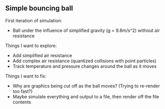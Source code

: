 ## Simple bouncing ball

First iteration of simulation:
- Ball under the influence of simplified gravity (g = 9.8m/s^2) without air resistance

Things I want to explore:
- Add simplified air resistance
- Add complex air resistance (quantized collisions with point particles)
- Track temperature and pressure changes around the ball as it moves

Things I want to fix:
- Why are graphics being cut off as the ball moves? (Trying to re-render too fast?)
- Maybe simulate everything and output to a file, then render off the file contents
